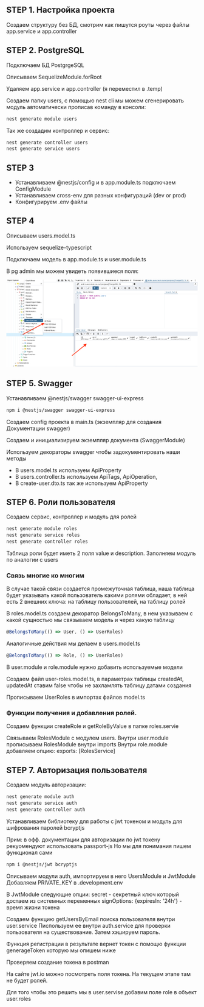 ## STEP 1. Настройка проекта 
Создаем структуру без БД, смотрим как пишутся роуты через файлы 
app.service и app.controller

## STEP 2. PostgreSQL
Подключаем БД PostgrgeSQL

Описываем SequelizeModule.forRoot

Удаляем app.service и app.controller (я переместил в .temp)

Создаем папку users, с помощью nest cli мы можем сгенерировать модуль автоматически прописав команду в консоли:

```bash
nest generate module users   
```

Так же создадим контроллер и сервис:
```bash
nest generate controller users   
nest generate service users   
```

## STEP 3
- Устанавливаем  @nestjs/config и в app.module.ts подключаем ConfigModule
- Устанавливаем cross-env для разных конфигураций (dev or prod)
- Конфигурируем .env файлы

## STEP 4
Описываем users.model.ts

Используем sequelize-typescript

Подключаем модель в app.module.ts и user.module.ts

В pg admin мы можем увидеть появившиеся поля:

![Где смотреть](.md-img/pgadmin-columns.png)

## STEP 5. Swagger
Устанавливаем  @nestjs/swagger swagger-ui-express

```bash
npm i @nestjs/swagger swagger-ui-express       
```

Создаем config проекта в main.ts (экземпляр для создания Документации swagger)

Создаем и инициализируем экземпляр документа (SwaggerModule)

Используем декораторы swagger чтобы задокументировать наши методы

- В users.model.ts используем ApiProperty
- В users.controller.ts используем ApiTags, ApiOperation,
- В create-user.dto.ts так же используем ApiProperty

## STEP 6. Роли пользователя
Создаем сервис, контроллер и модуль для ролей

```bash
nest generate module roles
nest generate service roles
nest generate controller roles
```

Таблица роли будет иметь 2 поля value и description.
Заполняем модуль по аналогии c users

### Связь многие ко многим
В случае такой связи создается промежуточная таблица, наша таблица будет указывать
какой пользователь какими ролями обладает, в ней есть 
2 внешних ключа: на таблицу пользователей, на таблицу ролей

В roles.model.ts создаем декоратор BelongsToMany, в нем указываем с какой сущностью мы связываем модель и через какую таблицу
```ts
@BelongsToMany(() => User, () => UserRoles)
```

Аналогичные действия мы делаем в users.model.ts
```ts
@BelongsToMany(() => Role, () => UserRoles)
```

В user.module и role.module нужно добавить используемые модели

Создаем файл user-roles.model.ts, в параметрах таблицы 
createdAt, updatedAt ставим false чтобы не захламлять таблицу датами создания

Прописываем UserRoles в импортах файлов model.ts

### Функции получения и добавления ролей.

Создаем функции createRole и getRoleByValue в папке roles.servie

Связываем RolesModule с модулем users.
Внутри user.module прописываем RolesModule внутри imports 
Внутри role.module добавляем опцию:  exports: [RolesService]

## STEP 7. Авторизация пользователя


Создаем модуль авторизации:

```bash
nest generate module auth 
nest generate service auth 
nest generate controller auth 
```

Устанавливаем библиотеку для работы с jwt токеном и модуль для шифрования паролей bcryptjs

Прим: в офф. документации для авторизации по jwt токену рекуомендуют использовать passport-js
Но мы для понимания пишем функционал сами 
```bash
npm i @nestjs/jwt bcryptjs
```

Описываем модули auth, импортируем в него UsersModule и JwtModule
Добавляем PRIVATE_KEY в .development.env

В JwtModule следующие опции:
secret - секретный ключ который достаем из системных переменных
signOptions: {expiresIn: '24h'} - время жизни токена

Cоздаем функцию getUsersByEmail поиска пользователя внутри user.service
Писпользуем ее внутри auth.service для проверки пользователя на существование.
Затем хэшируем пароль.

Функция регистрации в результате вернет токен с помощю функции generageToken которую мы опишем ниже

Проверяем создание токена в postman

На сайте jwt.io можно посмотреть поля токена. На текущем этапе там не будет ролей.

Для того чтобы это решить мы в user.servise добавим поле role в объект user.roles